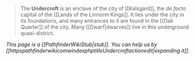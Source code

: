 > The **Undercroft** is an enclave of the city of [[Kalsgard]], the *de facto* capital of the [[Lands of the Linnorm Kings]]. It lies under the city in its foundations, and many entrances to it are found in the [[Oak Quarter]] of the city. Many [[Dwarf|dwarves]] live in this underground quasi-district.



*This page is a [[PathfinderWikiStub|stub]]. You can help us by [[httpspathfinderwikicomwindexphptitleUndercroftactionedit|expanding it]].*








